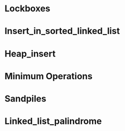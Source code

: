 
# Lockboxes
# Insert_in_sorted_linked_list
# Heap_insert
# Minimum Operations
# Sandpiles
# Linked_list_palindrome